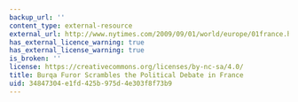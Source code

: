 ```yaml
---
backup_url: ''
content_type: external-resource
external_url: http://www.nytimes.com/2009/09/01/world/europe/01france.html
has_external_licence_warning: true
has_external_license_warning: true
is_broken: ''
license: https://creativecommons.org/licenses/by-nc-sa/4.0/
title: Burqa Furor Scrambles the Political Debate in France
uid: 34847304-e1fd-425b-975d-4e303f8f73b9
---
```

